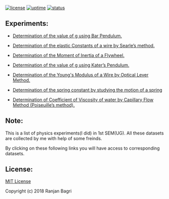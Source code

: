 [![license](https://img.shields.io/github/license/gribja/unit-testrb.svg)](https://github.com/gribja/unit-testrb/blob/master/LICENSE) [![uptime](https://img.shields.io/badge/uptime-100%25-orange.svg)](https://img.shields.io/badge/uptime-100%25-orange.svg) [![status](https://img.shields.io/pypi/status/Django.svg)](https://img.shields.io/pypi/status/Django.svg)

## Experiments:

* [Determination of the value of g using Bar Pendulum.](bar_pendulum.md)



* [Determination of the elastic Constants of a wire by Searle’s method.](elasticity.md)



* [Determination of the Moment of Inertia of a Flywheel.](flywheel.md)



* [Determination of the value of g using Kater’s Pendulum.](katers_pendulum.md)



* [Determination of the Young's Modulus of a Wire by Optical Lever Method.](optical_lever.md)



* [Determination of the spring constant by studying the motion of a spring](spring_constant.md)



* [Determination of Coefficient of Viscosity of water by Capillary Flow Method (Poiseuille’s method).](viscosity.md)


## Note:
This is a list of physics experiments(I did) in 1st SEM(UG). All these datasets are collected by me with help of some freinds.

By clicking on these following links you will have access to corresponding datasets.


## License:
[MIT License](./LICENSE)

Copyright (c) 2018 Ranjan Bagri